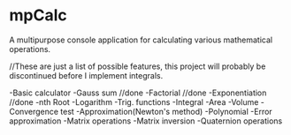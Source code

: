 # mpCalc

A multipurpose console application for calculating various mathematical operations.

//These are just a list of possible features, this project will probably be discontinued before I implement integrals.

-Basic calculator
-Gauss sum //done
-Factorial //done
-Exponentiation //done
-nth Root
-Logarithm
-Trig. functions
-Integral
-Area
-Volume
-Convergence test
-Approximation(Newton's method)
-Polynomial
-Error approximation
-Matrix operations
-Matrix inversion
-Quaternion operations
